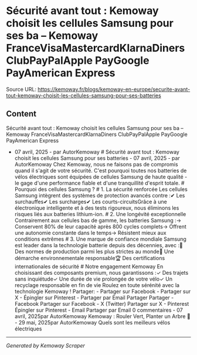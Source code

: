 # Sécurité avant tout : Kemoway choisit les cellules Samsung pour ses ba – Kemoway FranceVisaMastercardKlarnaDiners ClubPayPalApple PayGoogle PayAmerican Express

Source URL: https://kemoway.fr/blogs/kemoway-en-europe/securite-avant-tout-kemoway-choisit-les-cellules-samsung-pour-ses-batteries

## Content

Sécurité avant tout : Kemoway choisit les cellules Samsung pour ses ba – Kemoway FranceVisaMastercardKlarnaDiners ClubPayPalApple PayGoogle PayAmerican Express

- 07 avril, 2025 - par AutorKemoway # Sécurité avant tout : Kemoway choisit les cellules Samsung pour ses batteries - 07 avril, 2025 - par AutorKemoway Chez Kemoway, nous ne faisons pas de compromis quand il s'agit de votre sécurité. C'est pourquoi toutes nos batteries de vélos électriques sont équipées de cellules Samsung de haute qualité - le gage d'une performance fiable et d'une tranquillité d'esprit totale. # Pourquoi des cellules Samsung ? # 1. La sécurité renforcée Les cellules Samsung intègrent des systèmes de protection avancés contre :✔ Les surchauffes✔ Les surcharges✔ Les courts-circuitsGrâce à une électronique intelligente et à des tests rigoureux, nous éliminons les risques liés aux batteries lithium-ion. # 2. Une longévité exceptionnelle Contrairement aux cellules bas de gamme, les batteries Samsung :→ Conservent 80% de leur capacité après 800 cycles complets→ Offrent une autonomie constante dans le temps→ Résistent mieux aux conditions extrêmes # 3. Une marque de confiance mondiale Samsung est leader dans la technologie batterie depuis des décennies, avec :🔋 Des normes de production parmi les plus strictes au monde🌱 Une démarche environnementale responsable🏆 Des certifications internationales de sécurité # Notre engagement Kemoway En choisissant des composants premium, nous garantissons :✓ Des trajets sans inquiétude✓ Une durée de vie prolongée de votre vélo✓ Un recyclage responsable en fin de vie Roulez en toute sérénité avec la technologie Kemoway ! Partager: - Partager sur Facebook - Partager sur X - Épingler sur Pinterest - Partager par Email Partager Partager - Facebook Partager sur Facebook - X (Twitter) Partager sur X - Pinterest Épingler sur Pinterest - Email Partager par Email 0 commentaires - 07 avril, 2025par AutorKemoway Kemoway : Rouler Vert, Planter un Arbre 🌱 - 29 mai, 2025par AutorKemoway Quels sont les meilleurs vélos électriques

---
*Generated by Kemoway Scraper*
